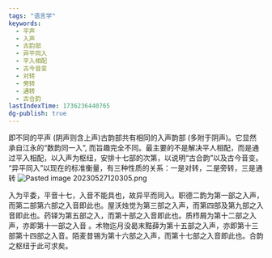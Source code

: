 ```yaml
---
tags: "语言学"
keywords:
  - 平声
  - 入声
  - 古韵部
  - 异平同入
  - 平入相配
  - 古今音变
  - 对转
  - 旁转
  - 通转
  - 古合韵
lastIndexTime: 1736236440765
dg-publish: true
---
```

即不同的平声 (阴声则含上声)古韵部共有相同的入声韵部 (多附于阴声)。它显然承自江永的“数韵同一入”, 而旨趣完全不同。最主要的不是解决平人相配，而是通过平入相配，以入声为枢纽，安排十七部的次第，以说明“古合韵”以及古今音变。
“异平同入”以现在的标准衡量，有三种性质的关系：一是对转，二是旁转，三是通转
![Pasted image 20230527120305.png](/img/user/09%20settings/Z%20attachment/Pasted%20image%2020230527120305.png)

入为平委，平音十七，入音不能具也，故异平而同入。职德二韵为第一部之入声，而第二部第六部之入音即此也。屋沃烛觉为第三部之入声，而第四部及第九部之入音即此也。药铎为第五部之入，而第十部之入音即此也。质栉屑为第十二部之入声，亦即第十一部之入音 。术物迄月没曷末黠薛为第十五部之入声，亦即第十三部第十四部之入音。陌麦昔锡为第十六部之入声，而第十七部之入音即此也。合韵之枢纽于此可求矣。